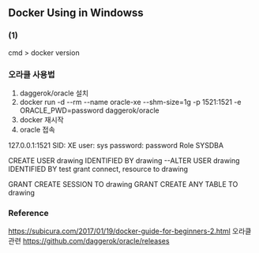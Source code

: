 ## Docker Using in Windowss
### (1) 

cmd > docker version


### 오라클 사용법
1. daggerok/oracle 설치
2. docker run -d --rm --name oracle-xe --shm-size=1g -p 1521:1521 -e ORACLE_PWD=password daggerok/oracle
3. docker 재시작
4. oracle 접속

127.0.0.1:1521
SID: XE
user: sys
password: password
Role SYSDBA

CREATE USER drawing IDENTIFIED BY drawing
--ALTER USER drawing IDENTIFIED BY test
grant connect, resource to drawing 

GRANT CREATE SESSION TO drawing
GRANT CREATE ANY TABLE TO drawing



### Reference
https://subicura.com/2017/01/19/docker-guide-for-beginners-2.html
오라클 관련 https://github.com/daggerok/oracle/releases



